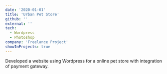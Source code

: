 ```yaml
---
date: '2020-01-01'
title: 'Urban Pet Store'
github: ''
external: ''
tech:
  - Wordpress
  - Photoshop
company: 'Freelance Project'
showInProjects: true
---
```


Developed a website using Wordpress for a online pet store with integration of payment gateway.